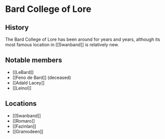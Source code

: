# Bard College of Lore
## History
The Bard College of Lore has been around for years and years, although its most famous location in [[Swanband]] is relatively new. 

## Notable members
- [[LeBard]]
- [[Feno de Bard]] (deceased)
- [[Adald Lacey]]
- [[Leinol]]

## Locations
- [[Swanband]]
- [[Romaro]]
- [[Fazinlan]]
- [[Gramodeen]]
